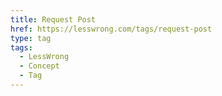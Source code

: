 ```yaml
---
title: Request Post
href: https://lesswrong.com/tags/request-post
type: tag
tags:
  - LessWrong
  - Concept
  - Tag
---
```


